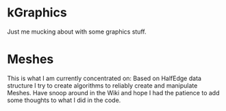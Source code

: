 # kGraphics #

Just me mucking about with some graphics stuff. 

# Meshes #

This is what I am currently concentrated on: Based on HalfEdge data structure I try to create algorithms to reliably create and manipulate Meshes. Have snoop around in the Wiki and hope I had the patience to add some thoughts to what I did in the code.